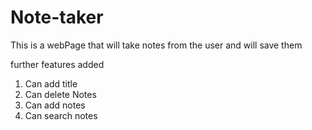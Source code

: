 # Note-taker
This is a webPage that will take notes from the user and will save them

further features added
1. Can add title
2. Can delete Notes
3. Can add notes
4. Can search notes

